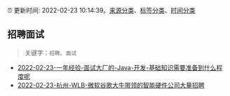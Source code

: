 :alarm_clock: 更新时间: 2022-02-23 10:14:39。[来源分类](../README.md)、[标签分类](../TAGS.md)、[时间分类](../TIMELINE.md)

## 招聘面试


> 关键字：`招聘`、`面试`



- [2022-02-23-一年经验-面试大厂的-Java-开发-基础知识需要准备到什么程度呢](https://www.v2ex.com/t/835965) 
- [2022-02-23-杭州-WLB-微软谷歌大牛带领的智能硬件公司大量招聘](https://www.v2ex.com/t/835957) 